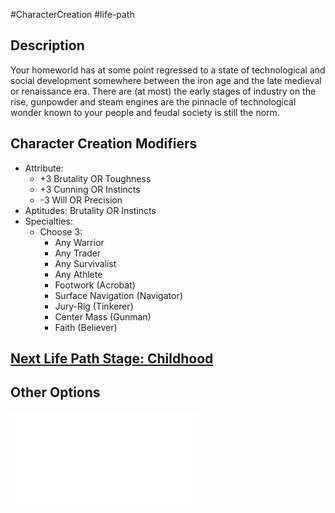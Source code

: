 #CharacterCreation #life-path 
## Description
Your homeworld has at some point regressed to a state of technological and social development somewhere between the iron age and the late medieval or renaissance era.
There are (at most) the early stages of industry on the rise, gunpowder and steam engines are the pinnacle of technological wonder known to your people and feudal society is still the norm.

## Character Creation Modifiers
- Attribute:
	- +3 Brutality OR Toughness
	- +3 Cunning OR Instincts
	- -3 Will OR Precision 
- Aptitudes: Brutality OR Instincts
- Specialties:
	- Choose 3:
		- Any Warrior
		- Any Trader
		- Any Survivalist 
		- Any Athlete
		- Footwork (Acrobat)
		- Surface Navigation (Navigator)
		- Jury-Rig (Tinkerer)
		- Center Mass (Gunman)
		- Faith (Believer)

## [Next Life Path Stage: Childhood](</LifePath/Childhood/Childhood.md>)

## Other Options
![](</LifePath/Homeworld/List of Homeworlds.md>)